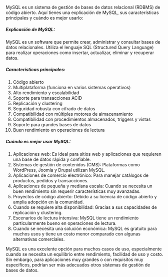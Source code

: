 MySQL es un sistema de gestión de bases de datos relacional (RDBMS) de código abierto. Aquí tienes una explicación de MySQL, sus características principales y cuándo es mejor usarlo:

##### Explicación de MySQL:
MySQL es un software que permite crear, administrar y consultar bases de datos relacionales. Utiliza el lenguaje SQL (Structured Query Language) para realizar operaciones como insertar, actualizar, eliminar y recuperar datos.

##### Características principales:
1. Código abierto
2. Multiplataforma (funciona en varios sistemas operativos)
3. Alto rendimiento y escalabilidad
4. Soporte para transacciones ACID
5. Replicación y clustering
6. Seguridad robusta con cifrado de datos
7. Compatibilidad con múltiples motores de almacenamiento
8. Compatibilidad con procedimientos almacenados, triggers y vistas
9. Soporte para grandes bases de datos
10. Buen rendimiento en operaciones de lectura

##### Cuándo es mejor usar MySQL:
1. Aplicaciones web: Es ideal para sitios web y aplicaciones que requieren una base de datos rápida y confiable.
2. Sistemas de gestión de contenidos (CMS): Plataformas como WordPress, Joomla y Drupal utilizan MySQL.
3. Aplicaciones de comercio electrónico: Para manejar catálogos de productos, pedidos y transacciones.
4. Aplicaciones de pequeña y mediana escala: Cuando se necesita un buen rendimiento sin requerir características muy avanzadas.
5. Proyectos de código abierto: Debido a su licencia de código abierto y amplia adopción en la comunidad.
6. Cuando se requiere alta disponibilidad: Gracias a sus capacidades de replicación y clustering.
7. Escenarios de lectura intensiva: MySQL tiene un rendimiento particularmente bueno en operaciones de lectura.
8. Cuando se necesita una solución económica: MySQL es gratuito para muchos usos y tiene un costo menor comparado con algunas alternativas comerciales.

MySQL es una excelente opción para muchos casos de uso, especialmente cuando se necesita un equilibrio entre rendimiento, facilidad de uso y costo. Sin embargo, para aplicaciones muy grandes o con requisitos muy específicos, podrían ser más adecuados otros sistemas de gestión de bases de datos.
